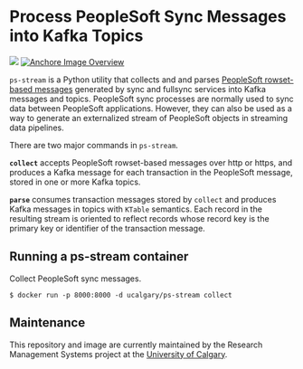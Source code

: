 # Process PeopleSoft Sync Messages into Kafka Topics

[![](https://images.microbadger.com/badges/image/ucalgary/ps-stream.svg)](https://microbadger.com/images/ucalgary/ps-stream) [![Anchore Image Overview](https://anchore.io/service/badges/image/a26f2562a708b063d8bf1e0f685f0b2bc75bde1725a787588d1be531b23f06ff)](https://anchore.io/image/dockerhub/a26f2562a708b063d8bf1e0f685f0b2bc75bde1725a787588d1be531b23f06ff?repo=ucalgary%2Fps-stream&tag=latest)

`ps-stream` is a Python utility that collects and and parses [PeopleSoft rowset-based messages](http://docs.oracle.com/cd/E66686_01/pt855pbr1/eng/pt/tibr/concept_PeopleSoftRowset-BasedMessageFormat-0764fb.html) generated by sync and fullsync services into Kafka messages and topics. PeopleSoft sync processes are normally used to sync data between PeopleSoft applications. However, they can also be used as a way to generate an externalized stream of PeopleSoft objects in streaming data pipelines.

There are two major commands in `ps-stream`.

**`collect`** accepts PeopleSoft rowset-based messages over http or https, and produces a Kafka message for each transaction in the PeopleSoft message, stored in one or more Kafka topics.

**`parse`** consumes transaction messages stored by `collect` and produces Kafka messages in topics with `KTable` semantics. Each record in the resulting stream is oriented to reflect records whose record key is the primary key or identifier of the transaction message.

## Running a ps-stream container

Collect PeopleSoft sync messages.

```
$ docker run -p 8000:8000 -d ucalgary/ps-stream collect
```

## Maintenance

This repository and image are currently maintained by the Research Management Systems project at the [University of Calgary](http://www.ucalgary.ca/).
